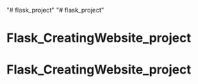"# flask_project" 
"# flask_project" 
# Flask_CreatingWebsite_project
# Flask_CreatingWebsite_project
